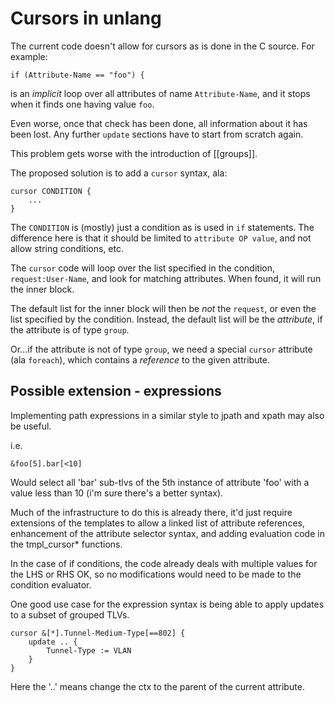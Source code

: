 # Cursors in unlang

The current code doesn't allow for cursors as is done in the C source.  For example:

    if (Attribute-Name == "foo") {

is an *implicit* loop over all attributes of name `Attribute-Name`,
and it stops when it finds one having value `foo`.

Even worse, once that check has been done, all information about it
has been lost.  Any further `update` sections have to start from
scratch again.

This problem gets worse with the introduction of [[groups]].

The proposed solution is to add a `cursor` syntax, ala:

    cursor CONDITION {
        ...
    }

The `CONDITION` is (mostly) just a condition as is used in `if`
statements.  The difference here is that it should be limited to
`attribute OP value`, and not allow string conditions, etc.

The `cursor` code will loop over the list specified in the condition,
`request:User-Name`, and look for matching attributes.  When found, it
will run the inner block.

The default list for the inner block will then be *not* the `request`,
or even the list specified by the condition.  Instead, the default
list will be the *attribute*, if the attribute is of type `group`.

Or...if the attribute is not of type `group`, we need a special
`cursor` attribute (ala `foreach`), which contains a *reference* to
the given attribute.

## Possible extension - expressions

Implementing path expressions in a similar style to jpath and xpath may also be useful.

i.e.

	&foo[5].bar[<10]

Would select all 'bar' sub-tlvs of the 5th instance of attribute 'foo' with a value less than 10 (i'm sure there's a better syntax).

Much of the infrastructure to do this is already there, it'd just require extensions of the templates to allow a linked list of attribute references, enhancement of the attribute selector syntax, and adding evaluation code in the tmpl_cursor* functions.

In the case of if conditions, the code already deals with multiple values for the LHS or RHS OK, so no modifications would need to be made to the condition evaluator.

One good use case for the expression syntax is being able to apply updates to a subset of grouped TLVs.

    cursor &[*].Tunnel-Medium-Type[==802] {
	    update .. {
	    	Tunnel-Type := VLAN
	    }
    }

Here the '..' means change the ctx to the parent of the current attribute.